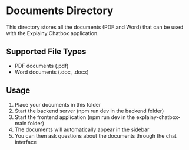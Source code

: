 # Documents Directory

This directory stores all the documents (PDF and Word) that can be used with the Explainy Chatbox application.

## Supported File Types
- PDF documents (.pdf)
- Word documents (.doc, .docx)

## Usage
1. Place your documents in this folder
2. Start the backend server (npm run dev in the backend folder)
3. Start the frontend application (npm run dev in the explainy-chatbox-main folder)
4. The documents will automatically appear in the sidebar
5. You can then ask questions about the documents through the chat interface